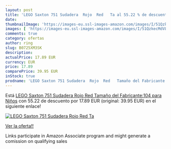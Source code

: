 ```yaml
---
layout: post
title: 'LEGO Saxton 751 Sudadera  Rojo  Red   Ta al 55.22 % de descuento'
date: 
thumbnailImage: 'https://images-eu.ssl-images-amazon.com/images/I/51QzkecMdVL._SL200_.jpg'
images: [ 'https://images-eu.ssl-images-amazon.com/images/I/51QzkecMdVL._SL200_.jpg' ]
comments: true
category: ofertas
author: ring
slug: B0725XM3SK
description:
actualPrice: 17.89 EUR
currency: EUR
price: 17.89
comparePrice: 39.95 EUR
inStock: true
prodname: 'LEGO Saxton 751 Sudadera  Rojo  Red   Tamaño del Fabricante:104 para Niños'
---
```


Está [LEGO Saxton 751 Sudadera  Rojo  Red   Tamaño del Fabricante:104 para Niños](https://www.amazon.es/dp/B0725XM3SK/?tag=tolees-21) con 55.22 de descuento por 17.89 EUR (original: 39.95 EUR) en el siguiente enlace!

[![LEGO Saxton 751 Sudadera  Rojo  Red   Ta](https://images-eu.ssl-images-amazon.com/images/I/51QzkecMdVL._SL200_.jpg)](https://www.amazon.es/dp/B0725XM3SK/?tag=tolees-21)

[Ver la oferta!!](https://www.amazon.es/dp/B0725XM3SK/?tag=tolees-21)

Links participate in Amazon Associate program and might generate a comission on qualifying sales



